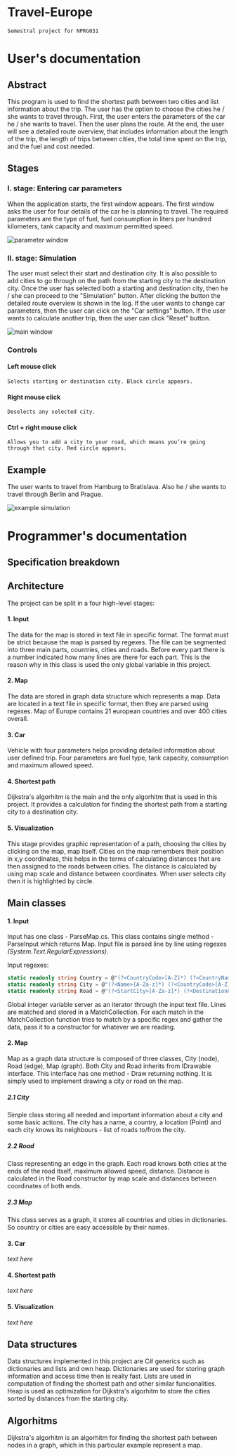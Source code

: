 # Travel-Europe
    Semestral project for NPRG031
    
# User's documentation
## Abstract
This program is used to find the shortest path between two cities and list information about the trip. The user has the option to choose the cities he / she wants to travel through. First, the user enters the parameters of the car he / she wants to travel. Then the user plans the route. At the end, the user will see a detailed route overview, that includes information about the length of the trip, the length of trips between cities, the total time spent on the trip, and the fuel and cost needed.

## Stages
### I. stage: Entering car parameters
When the application starts, the first window appears. The first window asks the user for four details of the car he is planning to     travel. The required parameters are the type of fuel, fuel consumption in liters per hundred kilometers, tank capacity and maximum        permitted speed. 
   
   ![parameter window](https://i.imgur.com/J0x7qln.jpg)
   
### II. stage: Simulation
The user must select their start and destination city. It is also possible to add cities to go through on the path
from the starting city to the destination city. Once the user has selected both a starting and destination city, then he / she can       proceed to the "Simulation" button. After clicking the button the detailed route overview is shown in the log. If the user wants to      change car parameters, then the user can click on the "Car settings" button. If the user wants to calculate another trip, then the user  can click "Reset" button.
  
   ![main window](https://i.imgur.com/c0HX3Wr.jpg)
  
### Controls
#### Left mouse click
    Selects starting or destination city. Black circle appears.
    
#### Right mouse click
    Deselects any selected city.
    
#### Ctrl + right mouse click
    Allows you to add a city to your road, which means you’re going through that city. Red circle appears.
    
## Example
  
The user wants to travel from Hamburg to Bratislava. Also he / she wants to travel through Berlin and Prague.

![example simulation](https://i.imgur.com/M7h8NFe.jpg)

# Programmer's documentation

## Specification breakdown

## Architecture
The project can be split in a four high-level stages:
#### 1. Input
   The data for the map is stored in text file in specific format. The format must be strict because the map is parsed by regexes.
   The file can be segmented into three main parts, countries, cities and roads. Before every part there is a number indicated
   how many lines are there for each part. This is the reason why in this class is used the only global variable in this project.
   
#### 2. Map
   The data are stored in graph data structure which represents a map. Data are located in a text file in specific format, then they are    parsed using regexes. Map of Europe contains 21 european countries and over 400 cities overall.
#### 3. Car
   Vehicle with four parameters helps providing detailed information about user defined trip. Four parameters are fuel type, tank          capacity, consumption and maximum allowed speed.
#### 4. Shortest path
   Dijkstra's algorhitm is the main and the only algorhitm that is used in this project. It provides a calculation for finding the          shortest path from a starting city to a destination city.
#### 5. Visualization
   This stage provides graphic representation of a path, choosing the cities by clicking on the map, map itself.
   Cities on the map remembers their position in x,y coordinates, this helps in the terms of calculating distances that are then
   assigned to the roads between cities. The distance is calculated by using map scale and distance between coordinates. When user
   selects city then it is highlighted by circle.

## Main classes
#### 1. Input
Input has one class - ParseMap.cs. This class contains single method - ParseInput which returns Map.
Input file is parsed line by line using regexes _(System.Text.RegularExpressions)_.

Input regexes:
   ```csharp
   static readonly string Country = @"(?<CountryCode>[A-Z]*) (?<CountryName>[A-Za-z]*) (?<CurrencyCode>[A-Z]*)";
   static readonly string City = @"(?<Name>[A-Za-z]*) (?<CountryCode>[A-Z]*) (?<XCoord>\d+) (?<YCoord>\d+)";
   static readonly string Road = @"(?<StartCity>[A-Za-z]*) (?<DestinationCity>[A-Za-z]*) (?<MaxAllowedSpeed>\d+)";
   ```

Global integer variable server as an iterator through the input text file. Lines are matched and stored in a MatchCollection.
For each match in the MatchCollection function tries to match by a specific regex and gather the data, pass it to a constructor for whatever we are reading.

#### 2. Map
Map as a graph data structure is composed of three classes, City (node), Road (edge), Map (graph). 
Both City and Road inherits from IDrawable interface. This interface has one method - Draw returning nothing. It is simply used to implement drawing a city or road on the map.

##### 2.1 City
Simple class storing all needed and important information about a city and some basic actions. The city has a name, a country, a location (Point) and each city knows its neighbours - list of roads to/from the city.

##### 2.2 Road
Class representing an edge in the graph. Each road knows both cities at the ends of the road itself, maximum allowed speed, distance.
Distance is calculated in the Road constructor by map scale and distances between coordinates of both ends.

##### 2.3 Map
This class serves as a graph, it stores all countries and cities in dictionaries. So country or cities are easy accessible by their names.

#### 3. Car
_text here_

#### 4. Shortest path
_text here_

#### 5. Visualization
_text here_

## Data structures
Data structures implemented in this project are C# generics such as dictionaries and lists and own heap. Dictionaries are used for storing graph information and access time then is really fast. Lists are used in computation of finding the shortest path and other similar funcionalities. Heap is used as optimization for Dijkstra's algorhitm to store the cities sorted by distances from the starting city.

## Algorhitms
Dijkstra's algorhitm is an algorhitm for finding the shortest path between nodes in a graph, which in this particular example represent a map.
